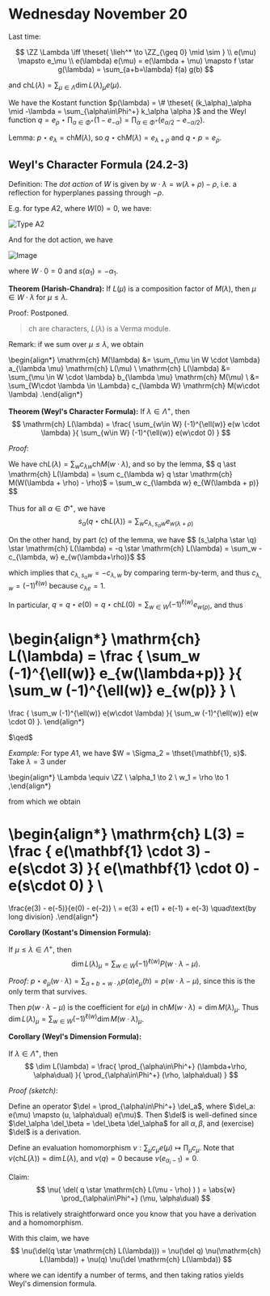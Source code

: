 # Wednesday November 20

Last time:

$$
\ZZ \Lambda \iff \theset{ \lieh^* \to \ZZ_{\geq 0} \mid \sim  } \\
e(\mu) \mapsto e_\mu \\
e(\lambda) e(\mu) = e(\lambda + \mu) \mapsto f \star g(\lambda) = \sum_{a+b=\lambda} f(a) g(b)
$$

and $\mathrm{ch} L(\lambda) = \sum_{\mu \in \Lambda} \dim L(\lambda)_\mu e(\mu)$.

We have the Kostant function $p(\lambda) = \# \theset{ (k_\alpha)_\alpha \mid -\lambda = \sum_{\alpha\in\Phi^+} k_\alpha \alpha  }$ 
and the Weyl function $q = e_\rho \star \prod_{\alpha\in\Phi^+}(1 - e_{-\alpha}) = \prod_{\alpha\in\Phi^+} (e_{\alpha/2} - e_{-\alpha/2})$.

Lemma:
$p\star e_\lambda = \mathrm{ch} M(\lambda)$, so $q \star \mathrm{ch} M(\lambda) = e_{\lambda + \rho}$ and $q \star p = e_\rho$.

## Weyl's Character Formula  (24.2-3)

Definition: 
The *dot action* of $W$ is given by $w\cdot \lambda = w(\lambda + \rho) - \rho$, i.e. a reflection for hyperplanes passing through $-\rho$.

E.g. for type $A2$, where $W(0) = 0$, we have:

![Type A2](figures/2019-11-20-09:19.png)

And for the dot action, we have

![Image](figures/2019-11-20-09:22.png)

where $W \cdot 0 = 0$ and $s(\alpha_1) = -\alpha_1$.

**Theorem (Harish-Chandra):**
If $L(\mu)$ is a composition factor of $M(\lambda)$, then $\mu \in W\cdot \lambda$ for $\mu \leq \lambda$.

Proof:
Postponed.

> $\mathrm{ch}$ are characters, $L(\lambda)$ is a Verma module.

Remark: if we sum over $\mu \leq \lambda$, we obtain

\begin{align*}
\mathrm{ch} M(\lambda) &= \sum_{\mu \in W \cdot \lambda} a_{\lambda \mu} \mathrm{ch} L(\mu) \\
\mathrm{ch} L(\lambda) &= \sum_{\mu \in W \cdot \lambda} b_{\lambda \mu} \mathrm{ch} M(\mu) \\
&= \sum_{W\cdot \lambda \in \Lambda} c_{\lambda W} \mathrm{ch} M(w\cdot \lambda)
.\end{align*}

**Theorem (Weyl's Character Formula):**
If $\lambda \in \Lambda^+$, then 
$$
\mathrm{ch} L(\lambda) = \frac{ \sum_{w\in W} (-1)^{\ell(w)} e(w \cdot \lambda) }{ \sum_{w\in W} (-1)^{\ell(w)} e(w\cdot 0) }
$$

*Proof*:

We have $\mathrm{ch} L(\lambda) = \sum_{w} c_{\lambda w} \mathrm{ch} M(w\cdot \lambda)$, and so by the lemma, 
$$
q \ast \mathrm{ch} L(\lambda) = \sum c_{\lambda w} q \star \mathrm{ch} M(W(\lambda + \rho) - \rho)$ = \sum_w c_{\lambda w} e_{W(\lambda + p)}
$$

Thus for all $\alpha \in \Phi^+$, we have
$$
s_\alpha(q \star \mathrm{ch} L(\lambda)) = \sum_w c_{\lambda, s_\alpha w} e_{w(\lambda + \rho)}
$$

On the other hand, by part (c) of the lemma, we have 
$$
(s_\alpha \star \q) \star \mathrm{ch} L(\lambda) = -q \star \mathrm{ch} L(\lambda) = \sum_w -c_{\lambda, w} e_{w(\lambda+\rho)}$
$$

which implies that $c_{\lambda, s_\alpha w} = -c_{\lambda, w}$ by comparing term-by-term, and thus $c_{\lambda, w} = (-1)^{\ell(w)}$ because $c_{\lambda e} = 1$.

In particular, $q = q \star e(0) = q \star \mathrm{ch} L(0) = \sum_{w\in W} (-1)^{\ell(w)} e_{w(\rho)}$, and thus

\begin{align*}
\mathrm{ch} L(\lambda) = 
\frac {
\sum_w (-1)^{\ell(w)} e_{w(\lambda+p)}
}{
\sum_w (-1)^{\ell(w)} e_{w(p)}
} \\
=
\frac {
\sum_w (-1)^{\ell(w)} e(w\cdot \lambda) 
}{
\sum_w (-1)^{\ell(w)} e(w \cdot 0)
}.
\end{align*}


$\qed$

*Example:* 
For type $A1$, we have $W = \Sigma_2 = \thset{\mathbf{1}, s}$.
Take $\lambda = 3$ under

\begin{align*}
\Lambda \equiv \ZZ \\
\alpha_1 \to 2 \\
w_1 = \rho \to 1
,\end{align*}


from which we obtain 

\begin{align*}
\mathrm{ch} L(3) = 
\frac {
e(\mathbf{1} \cdot 3) - e(s\cdot 3)
}{
e(\mathbf{1} \cdot 0) - e(s\cdot 0)
} \\
=
\frac{e(3) - e(-5)}{e(0) - e(-2)} \\
= e(3) + e(1) + e(-1) + e(-3) \quad\text{by long division}
.\end{align*}

**Corollary (Kostant's Dimension Formula):**

If $\mu \leq \lambda \in \Lambda^+$, then 
$$
\dim L(\lambda)_\mu = \sum_{w\in W} (-1)^{\ell(w)} P(w\cdot \lambda - \mu).
$$

*Proof:*
$p\star e_\mu(w \cdot \lambda) = \sum_{a+b = w\cdot \lambda} p(a) e_\mu(h) = p(w\cdot \lambda - \mu)$, since this is the only term that survives.

Then $p(w\cdot \lambda - \mu)$ is the coefficient for $e(\mu)$ in $\mathrm{ch} M(w\cdot \lambda) = \dim M(\lambda)_\mu$.
Thus $\dim L(\lambda)_\mu = \sum_{w\in W} (-1)^{\ell(w)} \dim M(w\cdot \lambda)_\mu$.


**Corollary (Weyl's Dimension Formula):**

If $\lambda \in \Lambda^+$, then 
$$
\dim L(\lambda) = 
\frac{
\prod_{\alpha\in\Phi^+} (\lambda+\rho, \alpha\dual)
}{
\prod_{\alpha\in\Phi^+} (\rho, \alpha\dual)
}
$$

*Proof (sketch)*:

Define an operator $\del = \prod_{\alpha\in\Phi^+} \del_a$, where $\del_a: e(\mu) \mapsto (u, \alpha\dual) e(\mu)$.
Then $\del$ is well-defined since $\del_\alpha \del_\beta = \del_\beta \del_\alpha$ for all $\alpha, \beta$, and (exercise) $\del$ is a derivation.

Define an evaluation homomorphism $\nu: \sum_\mu c_\mu e(\mu) \mapsto \prod_\mu c_\mu$. 
Note that $\nu (\mathrm{ch} L(\lambda)) = \dim L(\lambda)$, and $\nu(q) = 0$ because $\nu(e_{\alpha_i - 1}) = 0$.

Claim:
$$
\nu(
\del(
q \star \mathrm{ch} L(\mu - \rho)
)
) = 
\abs{w} \prod_{\alpha\in\Phi^+} (\mu, \alpha\dual)
$$

This is relatively straightforward once you know that you have a derivation and a homomorphism.

With this claim, we have
$$
\nu(\del(q \star \mathrm{ch} L(\lambda))) = \nu(\del q) \nu(\mathrm{ch} L(\lambda)) + \nu(q) \nu(\del \mathrm{ch} L(\lambda))
$$

where we can identify a number of terms, and then taking ratios yields Weyl's dimension formula.
